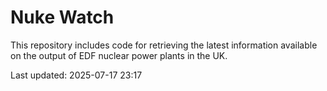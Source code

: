 # Nuke Watch

This repository includes code for retrieving the latest information available on the output of EDF nuclear power plants in the UK.

Last updated: 2025-07-17 23:17